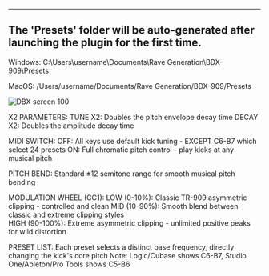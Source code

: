 ------------------------------------------------------------------------------------
The 'Presets' folder will be auto-generated after launching the plugin for the first time.
------------------------------------------------------------------------------------

Windows:
C:\Users\username\Documents\Rave Generation\BDX-909\Presets

MacOS:
/Users/username/Documents/Rave Generation/BDX-909/Presets

![DBX screen 100](https://github.com/user-attachments/assets/64754f74-f33d-4d74-b093-901a24a3e25a)

X2 PARAMETERS:
TUNE X2: Doubles the pitch envelope decay time
DECAY X2: Doubles the amplitude decay time

MIDI SWITCH:
OFF: All keys use default kick tuning - EXCEPT C6-B7 which select 24 presets
ON: Full chromatic pitch control - play kicks at any musical pitch

PITCH BEND:
Standard ±12 semitone range for smooth musical pitch bending

MODULATION WHEEL (CC1): 
LOW (0-10%): Classic TR-909 asymmetric clipping - controlled and clean
MID (10-90%): Smooth blend between classic and extreme clipping styles  
HIGH (90-100%): Extreme asymmetric clipping - unlimited positive peaks for wild distortion

PRESET LIST:
Each preset selects a distinct base frequency, directly changing the kick's core pitch
Note: Logic/Cubase shows C6-B7, Studio One/Ableton/Pro Tools shows C5-B6
